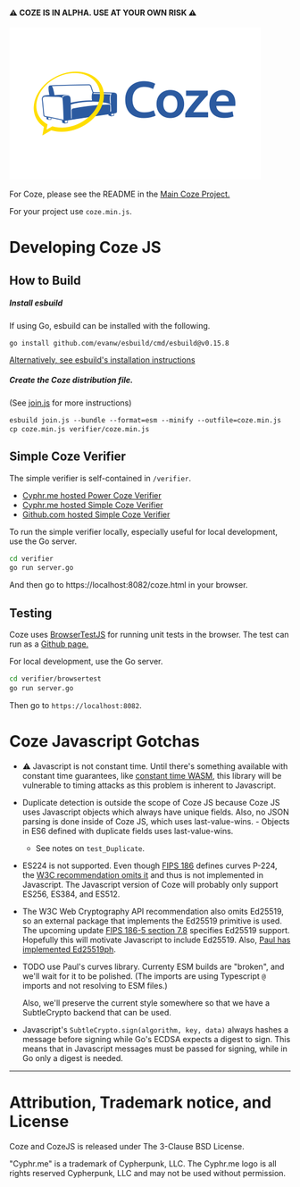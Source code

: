 #### ⚠️ COZE IS IN ALPHA.  USE AT YOUR OWN RISK ⚠️

![Coze](verifier/coze_logo_zami_white_450x273.png)

For Coze, please see the README in the [Main Coze Project.](https://github.com/Cyphrme/Coze)

For your project use `coze.min.js`.


# Developing Coze JS
## How to Build
##### Install esbuild

If using Go, esbuild can be installed with the following.

```
go install github.com/evanw/esbuild/cmd/esbuild@v0.15.8
```

[Alternatively, see esbuild's installation instructions][1]

##### Create the Coze distribution file. 

(See [join.js](join.js) for more instructions)
```
esbuild join.js --bundle --format=esm --minify --outfile=coze.min.js
cp coze.min.js verifier/coze.min.js
```

## Simple Coze Verifier
The simple verifier is self-contained in `/verifier`.

- [Cyphr.me   hosted Power  Coze Verifier](https://cyphr.me/coze)
- [Cyphr.me   hosted Simple Coze Verifier](https://cyphr.me/coze_verifier_simple/coze.html)
- [Github.com hosted Simple Coze Verifier](https://cyphrme.github.io/Coze_js/verifier/coze.html)

To run the simple verifier locally, especially useful for local development, use
the Go server.  

```sh
cd verifier
go run server.go
```

And then go to https://localhost:8082/coze.html in your browser. 


## Testing
Coze uses <a href="https://github.com/Cyphrme/BrowserTestJS">BrowserTestJS</a>
for running unit tests in the browser. The test can run as a [Github
page.](https://cyphrme.github.io/Coze_js/verifier/browsertest/browsertest.html)

For local development, use the Go server. 

```sh
cd verifier/browsertest
go run server.go
```

Then go to `https://localhost:8082`.


# Coze Javascript Gotchas
- ⚠️ Javascript is not constant time.  Until there's something available
	with constant time guarantees, like [constant time
	WASM](https://cseweb.ucsd.edu/~dstefan/pubs/renner:2018:ct-wasm.pdf), this
	library will be vulnerable to timing attacks as this problem is inherent to Javascript.
- Duplicate detection is outside the scope of Coze JS because Coze JS uses
	Javascript objects which always have unique fields.  Also, no JSON parsing is
	done inside of Coze JS, which uses last-value-wins. - Objects in ES6 defined
	with duplicate fields uses last-value-wins.  
	- See notes on `test_Duplicate`.

- ES224 is not supported.  Even though [FIPS
	186](https://nvlpubs.nist.gov/nistpubs/FIPS/NIST.FIPS.186-4.pdf) defines
	curves P-224, the [W3C recommendation omits
	it](https://www.w3.org/TR/WebCryptoAPI/#dfn-EcKeyGenParams) and thus is not
	implemented in Javascript.  The Javascript version of Coze will probably only
	support ES256, ES384, and ES512.  

- The W3C Web Cryptography API recommendation also omits Ed25519, so an external
	package that implements the Ed25519 primitive is used.  The upcoming update
	[FIPS 186-5 section 7.8](https://nvlpubs.nist.gov/nistpubs/FIPS/NIST.FIPS.186-5-draft.pdf)
	specifies Ed25519 support. Hopefully this will motivate Javascript to include
	Ed25519.  Also, [Paul has implemented Ed25519ph](
	https://github.com/paulmillr/noble-ed25519/issues/63).

- TODO use Paul's curves library.  Currenty ESM builds are "broken", and we'll
  wait for it to be polished.  (The imports are using Typescript `@` imports and
  not resolving to ESM files.)

	Also, we'll preserve the current style somewhere so that we have a
	SubtleCrypto backend that can be used.  
 
- Javascript's `SubtleCrypto.sign(algorithm, key, data)` always hashes a message
	before signing while Go's ECDSA expects a digest to sign. This means that in
	Javascript messages must be passed for signing, while in Go only a digest is
	needed.




----------------------------------------------------------------------
# Attribution, Trademark notice, and License
Coze and CozeJS is released under The 3-Clause BSD License. 

"Cyphr.me" is a trademark of Cypherpunk, LLC. The Cyphr.me logo is all rights
reserved Cypherpunk, LLC and may not be used without permission.



[1]:https://esbuild.github.io/getting-started/#build-from-source